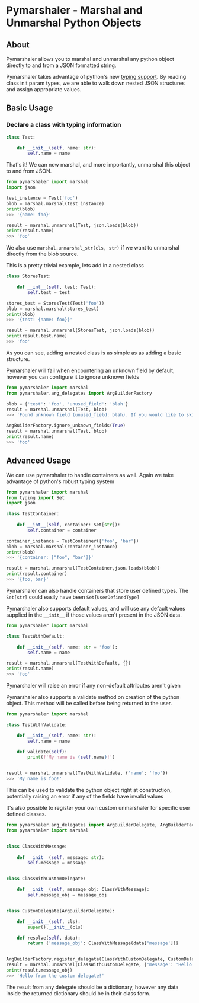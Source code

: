 # Pymarshaler - Marshal and Unmarshal Python Objects

## About
Pymarshaler allows you to marshal and unmarshal any python object directly to and from a JSON formatted string. 

Pymarshaler takes advantage of python's new [typing support](https://docs.python.org/3/library/typing.html). By reading class init param types, we are able to walk down nested JSON structures and assign appropriate values.

## Basic Usage

### Declare a class with typing information 

```python
class Test:

    def __init__(self, name: str):
        self.name = name
```

That's it! We can now marshal, and more importantly, unmarshal this object to and from JSON.

```python
from pymarshaler import marshal
import json

test_instance = Test('foo')
blob = marshal.marshal(test_instance)
print(blob)
>>> '{name: foo}'

result = marshal.unmarshal(Test, json.loads(blob))
print(result.name)
>>> 'foo'
```

We also use `marshal.unmarshal_str(cls, str)` if we want to unmarshal directly from the blob source.

This is a pretty trivial example, lets add in a nested class

```python
class StoresTest:

    def __int__(self, test: Test):
        self.test = test

stores_test = StoresTest(Test('foo'))
blob = marshal.marshal(stores_test)
print(blob)
>>> '{test: {name: foo}}'

result = marshal.unmarshal(StoresTest, json.loads(blob))
print(result.test.name)
>>> 'foo'
```

As you can see, adding a nested class is as simple as as adding a basic structure.

Pymarshaler will fail when encountering an unknown field by default, however you can configure it to ignore unknown fields

```python
from pymarshaler import marshal
from pymarshaler.arg_delegates import ArgBuilderFactory

blob = {'test': 'foo', 'unused_field': 'blah'}
result = marshal.unmarshal(Test, blob)
>>> 'Found unknown field (unused_field: blah). If you would like to skip unknown fields set ArgBuilderFactory.ignore_unknown_fields(True)'

ArgBuilderFactory.ignore_unknown_fields(True)
result = marshal.unmarshal(Test, blob)
print(result.name)
>>> 'foo'
```

## Advanced Usage

We can use pymarshaler to handle containers as well. Again we take advantage of python's robust typing system

```python
from pymarshaler import marshal
from typing import Set
import json

class TestContainer:
    
    def __int__(self, container: Set[str]):
        self.container = container

container_instance = TestContainer({'foo', 'bar'})        
blob = marshal.marshal(container_instance)
print(blob)
>>> '{container: ["foo", "bar"]}'

result = marshal.unmarshal(TestContainer,json.loads(blob))
print(result.container)
>>> '{foo, bar}'
```

Pymarshaler can also handle containers that store user defined types. The `Set[str]` could easily have been `Set[UserDefinedType]`

Pymarshaler also supports default values, and will use any default values supplied in the `__init__` if those values aren't present in the JSON data.

```python
from pymarshaler import marshal

class TestWithDefault:

    def __init__(self, name: str = 'foo'):
        self.name = name

result = marshal.unmarshal(TestWithDefault, {})
print(result.name)
>>> 'foo'
```
Pymarshaler will raise an error if any non-default attributes aren't given

Pymarshaler also supports a validate method on creation of the python object. This method will be called before being returned to the user.

```python
from pymarshaler import marshal

class TestWithValidate:

    def __init__(self, name: str):
        self.name = name

    def validate(self):
        print(f'My name is {self.name}!')


result = marshal.unmarshal(TestWithValidate, {'name': 'foo'})
>>> 'My name is foo!'
```

This can be used to validate the python object right at construction, potentially raising an error if any of the fields have invalid values

It's also possible to register your own custom unmarshaler for specific user defined classes.

```python
from pymarshaler.arg_delegates import ArgBuilderDelegate, ArgBuilderFactory
from pymarshaler import marshal


class ClassWithMessage:
    
    def __init__(self, message: str):
        self.message = message


class ClassWithCustomDelegate:

    def __init__(self, message_obj: ClassWithMessage):
        self.message_obj = message_obj


class CustomDelegate(ArgBuilderDelegate):

    def __init__(self, cls):
        super().__init__(cls)

    def resolve(self, data):
        return {'message_obj': ClassWithMessage(data['message'])}


ArgBuilderFactory.register_delegate(ClassWithCustomDelegate, CustomDelegate)
result = marshal.unmarshal(ClassWithCustomDelegate, {'message': 'Hello from the custom delegate!'})
print(result.message_obj)
>>> 'Hello from the custom delegate!'
```

The result from any delegate should be a dictionary, however any data inside the returned dictionary should be in their class form. 


